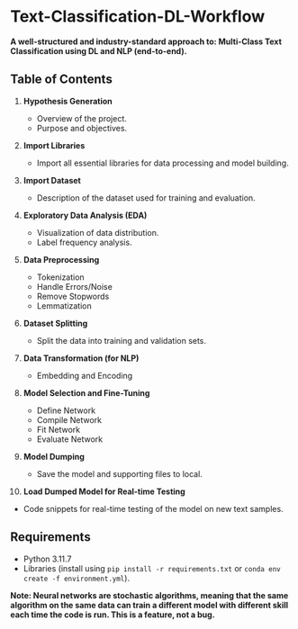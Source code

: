 # Text-Classification-DL-Workflow
**A well-structured and industry-standard approach to: Multi-Class Text Classification using DL and NLP (end-to-end).**


## Table of Contents

1. **Hypothesis Generation**
   - Overview of the project.
   - Purpose and objectives.

2. **Import Libraries**
   - Import all essential libraries for data processing and model building. 

3. **Import Dataset**
   - Description of the dataset used for training and evaluation.

4. **Exploratory Data Analysis (EDA)**
   - Visualization of data distribution.
   - Label frequency analysis.
  
5. **Data Preprocessing**
   - Tokenization
   - Handle Errors/Noise
   - Remove Stopwords
   - Lemmatization 
  
6. **Dataset Splitting**
   - Split the data into training and validation sets.

7. **Data Transformation (for NLP)**
   - Embedding and Encoding 

8. **Model Selection and Fine-Tuning**
   - Define Network
   - Compile Network
   - Fit Network
   - Evaluate Network

9. **Model Dumping**
   - Save the model and supporting files to local.

10. **Load Dumped Model for Real-time Testing**
   - Code snippets for real-time testing of the model on new text samples.


## Requirements

- Python 3.11.7
- Libraries (install using `pip install -r requirements.txt` or `conda env create -f environment.yml`).

__Note: Neural networks are stochastic algorithms, meaning that the same algorithm on the same data can train a different model with different skill each time the code is run. This is a feature, not a bug.__
